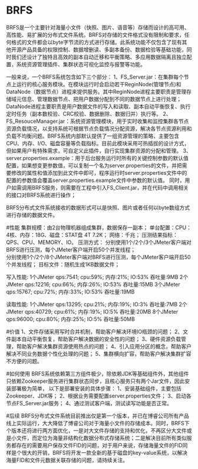 # BRFS
  BRFS是一个主要针对海量小文件（快照、图片、语音等）存储而设计的高可用、高性能、易扩展的分布式文件系统。BRFS对存储的文件格式没有限制和要求，任何格式的文件都会以byte字节流的方式进行存储。此系统功能不仅包含了现有其他开源产品具备的权限控制、数据增删读、多副本备份、数据检验等基础功能，同时我们还设计了独特且高效的副本自动迁移和平衡策略、多应用数据隔离且独立配置，系统资源管理插件、集群状态可视化监控与报警等功能。

  一般来说，一个BRFS系统包含如下三个部分：
  1、FS_Server.jar：在集群每个节点上运行的核心服务模块。在模块运行时会启动若干ReginNode(管理节点)和DataNode（数据节点）进程来提供服务。其中ReginNode进程主要职责是管理存储域元信息、管理数据节点、把用户数据分配到不同的数据节点上进行处理；DataNode进程主要职责是用户数据文件的写入和读取、副本自动平衡恢复、执行定时任务（副本数校验、CRC校验、数据删除、数据归并）执行等。
  2、FS_ResouceManager.jar：系统资源管理模块，用于实时收集和监控集群各节点资源负载情况，以支持系统可根据节点负载情况分配资源，解决各节点资源利用和负载不均衡问题。BRFS系统内部默认提供了一组资源管理的策略，主要包含CPU、内存、I/O、磁盘容量等负载指标。目前此模块采用可热插拔的设计方式，但如果用户有特殊需求，可自定义此插件，自行实现集群资源的分配和管理。
  3、server.properties.example：用于后台服务运行时所有的关键控制参数的默认值配置，如果想变更参数值，可以复制一个名为server.properties的文件，并把需要修改的属性和值添加到此文件中即可，程序运行时server.properties文件中的配置的参数值会覆盖server.properties.example文件中参数的默认值。
  同时，用户如需调用BRFS服务，则需要在工程中引入FS_Client.jar，并在代码中调用相关的接口对BRFS系统进行操作；

BRFS分布式文件系统接收的数据形式可以是快照、图片或者任何以byte数组方式进行存储的数据文件。

#性能
  集群规模：由2台物理机器组成集群，数据保存一副本；
  单台配置：CPU：4核、内存：18G、磁盘：STAT盘 4T 7.2K；
  网络：千兆；
  压测结果指标：QPS、CPU、MEMORY、IO。
  压测方式：
    分别使用1个/2个/3个JMeter客户端对BRFS进行压测，每个JMeter客户端开启50个并发线程；    
    分别使用1个/2个/8个JMeter客户端对BRFS进行压测，每个JMeter客户端开启50个并发线程；
  目标文件：随机生成1KB数据文件；

写入性能:
  1个JMeter  qps:7541; cpu:59%; 内存:21%; IO:53% 吞吐量:9MB
  2个JMeter  qps:12216; cpu:66%; 内存:26%; IO:53% 吞吐量:15MB
  3个JMeter  qps:15767; cpu:72%; 内存:33%; IO:53% 吞吐量:19MB

读取性能:
  1个JMeter  qps:13295; cpu:21%; 内存:19%; IO:3% 吞吐量:7MB
  2个JMeter  qps:40729; cpu:61%; 内存:19%; IO:5% 吞吐量:20MB
  8个JMeter  qps:96000; cpu:80%; 内存:25%; IO:5% 吞吐量:50MB

#价值
  1、文件存储采用写时合并机制，帮助客户解决环境IO瓶颈的问题；
  2、文件副本自动平衡恢复，帮助客户解决数据的安全性的问题；
  3、硬件资源负载管理，帮助客户解决集群资源使用热点的问题；
  4、引入应用分区的概念，帮助客户解决不同业务数据个性化处理的问题；
  5、集群横向扩容，帮助客户解决集群扩容不方便的问题。

#如何使用
  BRFS系统依赖第三方组件极少，除依赖JDK等基础组件外，其他组件只依赖Zookeeper服务进行集群状态同步，且核心服务只有两个Jar文件，因此安装部署极为简单，   以下是部署安装的具体步骤：
    1、安装基础组件，主要包括Zookeeper、JDK等；
    2、根据业务需要配置server.properties文件；
    3、启动各节点FS_Server.jar服务；
    4、通过测试客户端，测试读写功能是否正常。 

#后续
  BRFS分布式文件系统目前推出仅是第一个版本，并已在博睿公司所有产品线上实际运行，大大降低了博睿公司对于海量小文件的存储成本。同时，BRFS下个版本还将进行两方面优化，一是对大文件存储的支持和优化，不再区分大文件或是小文件，而定位为海量非结构化数据分布式存储系统；二是解决目前所有类似服务都存在的需要用户保存文件FID的问题，对于用户来说，存储海量文件的FID同样是个很大的开销，BRFS将开发一款全新的基于磁盘的key-value系统，以解决海量FID和文件元数据关联存储的问题，请持续关注。
